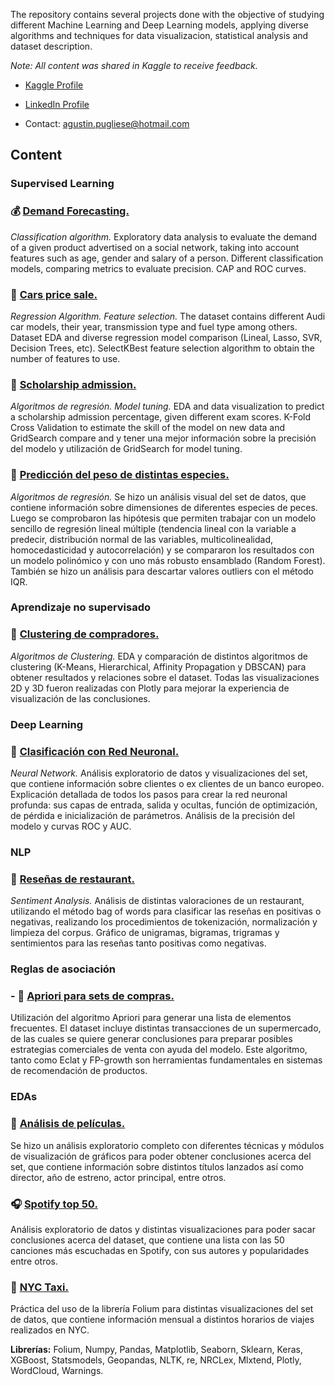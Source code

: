 The repository contains several projects done with the objective of studying different Machine Learning and Deep Learning models, applying diverse algorithms and techniques for data visualizacion, statistical analysis and dataset description.

*Note: All content was shared in Kaggle to receive feedback.*

* [Kaggle Profile](https://www.kaggle.com/agustinpugliese)

* [LinkedIn Profile](https://www.linkedin.com/in/agust%C3%ADnpugliese7/)

* Contact: agustin.pugliese@hotmail.com

## Content

### Supervised Learning

### :moneybag: [Demand Forecasting.](https://nbviewer.jupyter.org/github/AgusTP/Data-Science/blob/master/Purchase%20classification%20algorithms/Social%20network%20product%20purchase.ipynb)
*Classification algorithm.* 
Exploratory data analysis to evaluate the demand of a given product advertised on a social network, taking into account features such as age, gender and salary of a person. Different classification models, comparing metrics to evaluate precision. CAP and ROC curves.

### :car: [Cars price sale.](https://nbviewer.jupyter.org/github/AgusTP/Data-Science/blob/master/Audi_price_Kaggle_Task/Audi_Kaggle_price%2896%25%20Score%29.ipynb)
*Regression Algorithm. Feature selection.*
The dataset contains different Audi car models, their year, transmission type and fuel type among others. Dataset EDA and diverse regression model comparison (Lineal, Lasso, SVR, Decision Trees, etc). SelectKBest feature selection algorithm to obtain the number of features to use. 

### :notebook: [Scholarship admission.](https://nbviewer.jupyter.org/github/AgusTP/Data-Science/blob/master/Admission%20prediction/Admission%20Prediction.ipynb)
*Algoritmos de regresión. Model tuning.* 
EDA and data visualization to predict a scholarship admission percentage, given different exam scores. K-Fold Cross Validation to estimate the skill of the model on new data and GridSearch compare and  y tener una mejor información sobre la precisión del modelo y utilización de GridSearch for model tuning.

### :tropical_fish: [Predicción del peso de distintas especies.](https://nbviewer.jupyter.org/github/AgusTP/Data-Science/blob/master/Fish%20weight%20analysis/Fish_weight_prediction.ipynb)
*Algoritmos de regresión.*
Se hizo un análisis visual del set de datos, que contiene información sobre dimensiones de diferentes especies de peces. Luego se comprobaron las hipótesis que permiten trabajar con un modelo sencillo de regresión lineal múltiple (tendencia lineal con la variable a predecir, distribución normal de las variables, multicolinealidad, homocedasticidad y autocorrelación) y se compararon los resultados con un modelo polinómico y con uno más robusto ensamblado (Random Forest). También se hizo un análisis para descartar valores outliers con el método IQR.

### Aprendizaje no supervisado

### :barber: [Clustering de compradores.](https://nbviewer.jupyter.org/github/AgusTP/Data-Science/blob/master/Clustering%20comparison/Mall%20Customers%20Clustering.ipynb)
*Algoritmos de Clustering.*
EDA y comparación de distintos algoritmos de clustering (K-Means, Hierarchical, Affinity Propagation y DBSCAN) para obtener resultados y relaciones sobre el dataset. Todas las visualizaciones 2D y 3D fueron realizadas con Plotly para mejorar la experiencia de visualización de las conclusiones.

### Deep Learning

### :bank: [Clasificación con Red Neuronal.](https://nbviewer.jupyter.org/github/AgusTP/Data-Science/blob/master/NN%20classification/ANN%20.ipynb)
*Neural Network.*
Análisis exploratorio de datos y visualizaciones del set, que contiene información sobre clientes o ex clientes de un banco europeo. Explicación detallada de todos los pasos para crear la red neuronal profunda: sus capas de entrada, salida y ocultas, función de optimización, de pérdida e inicialización de parámetros. Análisis de la precisión del modelo y curvas ROC y AUC.

### NLP

### :fork_and_knife: [Reseñas de restaurant.](https://nbviewer.jupyter.org/github/AgusTP/Data-Science/blob/master/NLP%20reviews/NLP%20review%20analysis.ipynb)
*Sentiment Analysis.*
Análisis de distintas valoraciones de un restaurant, utilizando el método bag of words para clasificar las reseñas en positivas o negativas, realizando los procedimientos de tokenización, normalización y limpieza del corpus. Gráfico de unigramas, bigramas, trigramas y sentimientos para las reseñas tanto positivas como negativas.

### Reglas de asociación

### - :hamburger: [Apriori para sets de compras.](https://nbviewer.jupyter.org/github/AgusTP/Data-Science/blob/master/Association%20rule%20learning/Association%20Rules.ipynb)
Utilización del algoritmo Apriori para generar una lista de elementos frecuentes. El dataset incluye distintas transacciones de un supermercado, de las cuales se quiere generar conclusiones para preparar posibles estrategias comerciales de venta con ayuda del modelo. Este algoritmo, tanto como Eclat y FP-growth son herramientas fundamentales en sistemas de recomendación de productos.

### EDAs

### :movie_camera: [Análisis de películas.](https://nbviewer.jupyter.org/github/AgusTP/Data-Science/blob/master/Movie%20EDA%20and%20visualizations/Movie%20EDA%20and%20visualizations.ipynb)
Se hizo un análisis exploratorio completo con diferentes técnicas y módulos de visualización de gráficos para poder obtener conclusiones acerca del set, que contiene información sobre distintos títulos lanzados así como director, año de estreno, actor principal, entre otros. 

### :headphones: [Spotify top 50.](https://nbviewer.jupyter.org/github/AgusTP/Data-Science/blob/master/Spotify_top_50/Spotify%20top%2050%20songs%20EDA.ipynb)
Análisis exploratorio de datos y distintas visualizaciones para poder sacar conclusiones acerca del dataset, que contiene una lista con las 50 canciones más escuchadas en Spotify, con sus autores y popularidades entre otros.

### :oncoming_taxi: [NYC Taxi.](https://nbviewer.jupyter.org/github/AgusTP/Data-Science/blob/master/NY%20Taxi/NY%20taxi.ipynb)
Práctica del uso de la librería Folium para distintas visualizaciones del set de datos, que contiene información mensual a distintos horarios de viajes realizados en NYC.

**Librerías:** Folium, Numpy, Pandas, Matplotlib, Seaborn, Sklearn, Keras, XGBoost, Statsmodels, Geopandas, NLTK, re, NRCLex, Mlxtend, Plotly, WordCloud, Warnings.
